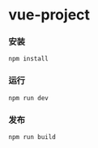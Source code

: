 # vue-project

### 安装
```
npm install
```

### 运行
```
npm run dev
```

### 发布
```
npm run build
```


